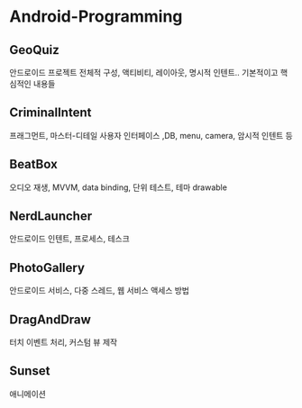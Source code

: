 # Android-Programming

## GeoQuiz 
안드로이드 프로젝트 전체적 구성, 액티비티, 레이아웃, 명시적 인텐트.. 기본적이고 핵심적인 내용들

## CriminalIntent 
프래그먼트, 마스터-디테일 사용자 인터페이스 ,DB, menu, camera, 암시적 인텐트 등

## BeatBox 
오디오 재생, MVVM, data binding, 단위 테스트, 테마 drawable

## NerdLauncher 
안드로이드 인텐트, 프로세스, 테스크

## PhotoGallery 
안드로이드 서비스, 다중 스레드, 웹 서비스 액세스 방법

## DragAndDraw 
터치 이벤트 처리, 커스텀 뷰 제작

## Sunset 
애니메이션
